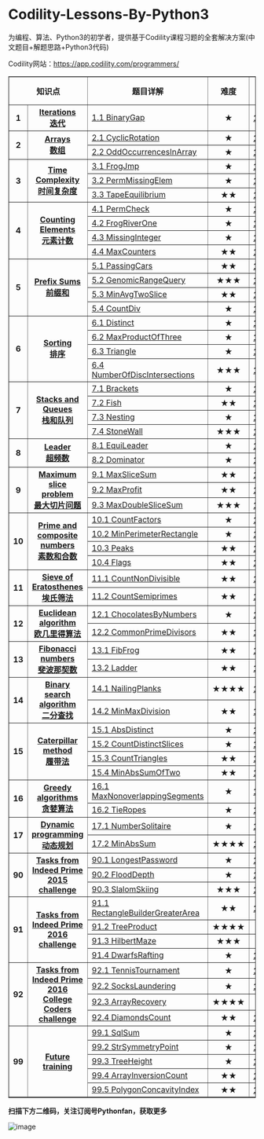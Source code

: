 # Codility-Lessons-By-Python3
为编程、算法、Python3的初学者，提供基于Codility课程习题的全套解决方案(中文题目+解题思路+Python3代码)


Codility网站：https://app.codility.com/programmers/


  
<body>   
<table cellspacing="1" cellpadding="1" frame="solid" border="1"  align='border_left'>   
	

<tr>   
	<th colspan="2"> 知识点</th>
	<th> 题目详解</th>
	<th> 难度</th>
	<th> 结果查看</th>
</tr>  
<tr>   
	<th> 1</th>
	<th><a href="https://github.com/Anfany/Codility-Lessons-By-Python3/tree/master/L1_Iterations">Iterations<br>迭代</a></th>
	<td><a href="https://github.com/Anfany/Codility-Lessons-By-Python3/blob/master/L1_Iterations/1.1%20BinaryGap.md">1.1 BinaryGap</a></td>
	<th> ★</th>
	<th><a href="https://app.codility.com/demo/results/trainingBY38FS-UWK/">100%</a></th>
</tr> 



<tr>   
	<th rowspan="2"> 2</th>
	<th rowspan="2" style='border-left'><a href="https://github.com/Anfany/Codility-Lessons-By-Python3/tree/master/L2_Arrays">Arrays<br>数组</a></th>
	 <td><a href="https://github.com/Anfany/Codility-Lessons-By-Python3/blob/master/L2_Arrays/2.1%20CyclicRotation.md">2.1 CyclicRotation</a></td>
	<th> ★</th>
	<th><a href="https://app.codility.com/demo/results/trainingH2WH6U-Z28/">100%</a></th>	
</tr>
	<td><a href="https://github.com/Anfany/Codility-Lessons-By-Python3/blob/master/L2_Arrays/2.2%20OddOccurrencesInArray.md">2.2 OddOccurrencesInArray</a></td>
	<th> ★</th>	
	<th><a href="https://app.codility.com/demo/results/training9GN2X6-JS4/">100%</a></th>
</tr> 


<tr>   
	<th rowspan="3"> 3</th>
	<th rowspan="3"><a href="https://github.com/Anfany/Codility-Lessons-By-Python3/tree/master/L3_Time%20Complexity">Time Complexity<br>时间复杂度</a></th>
	<td><a href="https://github.com/Anfany/Codility-Lessons-By-Python3/blob/master/L3_Time%20Complexity/3.1%20FrogJmp.md">3.1 FrogJmp</a></td>
	<th> ★</th>
	<th><a href="https://app.codility.com/demo/results/trainingT3B4HR-72W/">100%</a></th>
</tr> 
<tr> 
	<td><a href="https://github.com/Anfany/Codility-Lessons-By-Python3/blob/master/L3_Time%20Complexity/3.2%20PermMissingElem.md">3.2 PermMissingElem</a></td>
	<th> ★</th>
	<th><a href="https://app.codility.com/demo/results/trainingHU486N-49W/">100%</a></th>	
</tr> 
<tr> 
	<td><a href="https://github.com/Anfany/Codility-Lessons-By-Python3/blob/master/L3_Time%20Complexity/3.3%20TapeEquilibrium.md">3.3 TapeEquilibrium</a></td>
	<th> ★★</th>
	<th><a href="https://app.codility.com/demo/results/trainingYFZYFD-Y7A/">100%</a></th>	
</tr> 




<tr>   
	<th rowspan="4"> 4</th>
	<th rowspan="4"><a href="https://github.com/Anfany/Codility-Lessons-By-Python3/tree/master/L4_Counting%20Elements">Counting Elements<br>元素计数</a></th>
	<td><a href="https://github.com/Anfany/Codility-Lessons-By-Python3/blob/master/L4_Counting%20Elements/4.1%20PermCheck.md">4.1 PermCheck</a></td>
	<th> ★</th>
	<th><a href="https://app.codility.com/demo/results/trainingH2KGQQ-6FZ/">100%</a></th>		
</tr> 
<tr> 
	<td><a href="https://github.com/Anfany/Codility-Lessons-By-Python3/blob/master/L4_Counting%20Elements/4.2%20FrogRiverOne.md">4.2 FrogRiverOne</a></td>
	<th> ★</th>
	<th><a href="https://app.codility.com/demo/results/training2FZ983-NCH/">100%</a></th>		
</tr> 
<tr> 
	<td><a href="https://github.com/Anfany/Codility-Lessons-By-Python3/blob/master/L4_Counting%20Elements/4.3%20MissingInteger.md">4.3 MissingInteger</a></td>
	<th> ★</th>
	<th><a href="https://app.codility.com/demo/results/trainingRKE22K-MTS/">100%</a></th>		
</tr> 
<tr> 
	<td><a href="https://github.com/Anfany/Codility-Lessons-By-Python3/blob/master/L4_Counting%20Elements/4.4%20MaxCounters.md">4.4 MaxCounters</a></td>
	<th> ★★</th>
	<th><a href="https://app.codility.com/demo/results/trainingQYBGG4-Z4F/">100%</a></th>		
</tr> 


<tr>   
	<th rowspan="4"> 5</th>
	<th rowspan="4"><a href="https://github.com/Anfany/Codility-Lessons-By-Python3/tree/master/L5_Prefix%20Sums">
Prefix Sums<br>前缀和</a></th>
	<td><a href="https://github.com/Anfany/Codility-Lessons-By-Python3/blob/master/L5_Prefix%20Sums/5.1%20PassingCars.md">5.1 PassingCars</a></td>
	<th> ★★</th>
	<th><a href="https://app.codility.com/demo/results/trainingANR5YN-92G/">100%</a></th>		
</tr> 
<tr> 
	<td><a href="https://github.com/Anfany/Codility-Lessons-By-Python3/blob/master/L5_Prefix%20Sums/5.2%20GenomicRangeQuery.md">5.2 GenomicRangeQuery</a></td>
	<th> ★★★</th>
	<th><a href="https://app.codility.com/demo/results/trainingBSCPV8-ZHR/">100%</a></th>		
</tr> 
<tr> 
	<td><a href="https://github.com/Anfany/Codility-Lessons-By-Python3/blob/master/L5_Prefix%20Sums/5.3%20MinAvgTwoSlice.md">5.3 MinAvgTwoSlice</a></td>
	<th> ★★</th>
	<th><a href="https://app.codility.com/demo/results/training6MFC8U-9G6/">100%</a></th>		
</tr> 
<tr> 
	<td><a href="https://github.com/Anfany/Codility-Lessons-By-Python3/blob/master/L5_Prefix%20Sums/5.4%20CountDiv.md">5.4 CountDiv</a></td>
	<th> ★</th>
	<th><a href="https://app.codility.com/demo/results/trainingZKZSNR-862/">100%</a></th>		
</tr> 



<tr>   
	<th rowspan="4"> 6</th>
	<th rowspan="4"><a href="https://github.com/Anfany/Codility-Lessons-By-Python3/tree/master/L6_Sorting">
Sorting<br>排序</a></th>
	<td><a href="https://github.com/Anfany/Codility-Lessons-By-Python3/blob/master/L6_Sorting/6.1%20Distinct.md">6.1 Distinct</a></td>
	<th> ★</th>
	<th><a href="https://app.codility.com/demo/results/trainingCWYMX6-69B/">100%</a></th>		
</tr> 
<tr> 
	<td><a href="https://github.com/Anfany/Codility-Lessons-By-Python3/blob/master/L6_Sorting/6.2%20MaxProductOfThree.md">6.2 MaxProductOfThree</a></td>
	<th> ★</th>
	<th><a href="https://app.codility.com/demo/results/trainingSV74NX-V5W/">100%</a></th>		
</tr> 
<tr> 
	<td><a href="https://github.com/Anfany/Codility-Lessons-By-Python3/blob/master/L6_Sorting/6.3%20Triangle.md">6.3 Triangle</a></td>
	<th> ★</th>
	<th><a href="https://app.codility.com/demo/results/trainingVE7HEQ-4JB/">100%</a></th>		
</tr> 

<tr> 
	<td><a href="https://github.com/Anfany/Codility-Lessons-By-Python3/blob/master/L6_Sorting/6.4%20NumberOfDiscIntersections.md">6.4 NumberOfDiscIntersections</a></td>
	<th> ★★★</th>
	<th><a href="https://app.codility.com/demo/results/training6QEM35-K32/">100%</a></th>		
</tr> 





<tr>   
	<th rowspan="4"> 7</th>
	<th rowspan="4"><a href="https://github.com/Anfany/Codility-Lessons-By-Python3/tree/master/L7_Stacks%20and%20Queues">
Stacks and Queues<br>栈和队列</a></th>
	<td><a href="https://github.com/Anfany/Codility-Lessons-By-Python3/blob/master/L7_Stacks%20and%20Queues/7.1%20Brackets.md">7.1 Brackets</a></td>
	<th> ★</th>
	<th><a href="https://app.codility.com/demo/results/training8TMM4E-Z8M/">100%</a></th>	
</tr> 
<tr> 
	<td><a href="https://github.com/Anfany/Codility-Lessons-By-Python3/blob/master/L7_Stacks%20and%20Queues/7.2%20Fish.md">7.2 Fish</a></td>
	<th> ★★</th>
	<th><a href="https://app.codility.com/demo/results/training4DPX69-683/">100%</a></th>	
</tr> 
<tr> 
	<td><a href="https://github.com/Anfany/Codility-Lessons-By-Python3/blob/master/L7_Stacks%20and%20Queues/7.3%20Nesting.md">7.3 Nesting</a></td>
	<th> ★</th>
	<th><a href="https://app.codility.com/demo/results/trainingZY2Q9V-KFE/">100%</a></th>	
</tr> 

<tr> 
	<td><a href="https://github.com/Anfany/Codility-Lessons-By-Python3/blob/master/L7_Stacks%20and%20Queues/7.4%20StoneWall.md">7.4 StoneWall</a></td>
	<th> ★★★</th>
	<th><a href="https://app.codility.com/demo/results/trainingSV4KYG-SXR/">100%</a></th>	
</tr> 





<tr>   
	<th rowspan="2"> 8</th>
	<th rowspan="2"><a href="https://github.com/Anfany/Codility-Lessons-By-Python3/tree/master/L8_Leader">
Leader<br>超频数</a></th>
	<td><a href="https://github.com/Anfany/Codility-Lessons-By-Python3/blob/master/L8_Leader/8.1%20EquiLeader.md">8.1 EquiLeader</a></td>
	<th> ★</th>
	<th><a href="https://app.codility.com/demo/results/training88YQPR-AU6/">100%</a></th>	
</tr> 
<tr> 
	<td><a href="https://github.com/Anfany/Codility-Lessons-By-Python3/blob/master/L8_Leader/8.2%20Dominator.md">8.2 Dominator</a></td>
	<th> ★</th>
	<th><a href="https://app.codility.com/demo/results/trainingS8SV7R-SK3/">100%</a></th>	
</tr> 




<tr>   
	<th rowspan="3"> 9</th>
	<th rowspan="3"><a href="https://github.com/Anfany/Codility-Lessons-By-Python3/tree/master/L9_Maximum%20Slice%20Problem">Maximum slice problem<br>最大切片问题</a></th>
	<td><a href="https://github.com/Anfany/Codility-Lessons-By-Python3/blob/master/L9_Maximum%20Slice%20Problem/9.1%20MaxSliceSum.md">9.1 MaxSliceSum</a></td>
	<th> ★★</th>
	<th><a href="https://app.codility.com/demo/results/training4PCFXN-W8X/">100%</a></th>	
</tr> 
<tr> 
	<td><a href="https://github.com/Anfany/Codility-Lessons-By-Python3/blob/master/L9_Maximum%20Slice%20Problem/9.2%20MaxProfit.md">9.2 MaxProfit</a></td>
	<th> ★★</th>
	<th><a href="https://app.codility.com/demo/results/trainingJAB4JQ-WQ8/">100%</a></th>	
</tr> 
<tr> 
	<td><a href="https://github.com/Anfany/Codility-Lessons-By-Python3/blob/master/L9_Maximum%20Slice%20Problem/9.3%20%20MaxDoubleSliceSum.md">9.3 MaxDoubleSliceSum</a></td>
	<th> ★★★</th>
	<th><a href="https://app.codility.com/demo/results/trainingJDPHDE-J5M/">100%</a></th>	
</tr> 



<tr>   
	<th rowspan="4"> 10</th>
	<th rowspan="4"><a href="https://github.com/Anfany/Codility-Lessons-By-Python3/tree/master/L10_Prime%20and%20composite%20numbers">Prime and composite numbers<br>素数和合数</a></th>
	<td><a href="https://github.com/Anfany/Codility-Lessons-By-Python3/blob/master/L10_Prime%20and%20composite%20numbers/10.1%20CountFactors.md">10.1 CountFactors</a></td>
	<th> ★</th>
	<th><a href="https://app.codility.com/demo/results/trainingQDKHRF-E5B/">100%</a></th>	
</tr> 
<tr> 
	<td><a href="https://github.com/Anfany/Codility-Lessons-By-Python3/blob/master/L10_Prime%20and%20composite%20numbers/10.2%20MinPerimeterRectangle.md">10.2 MinPerimeterRectangle</a></td>
	<th> ★</th>
	<th><a href="https://app.codility.com/demo/results/trainingUPVG9W-BA7/">100%</a></th>	
</tr> 
<tr> 
	<td><a href="https://github.com/Anfany/Codility-Lessons-By-Python3/blob/master/L10_Prime%20and%20composite%20numbers/10.3%20Peaks.md">10.3 Peaks</a></td>
	<th> ★★</th>
	<th><a href="https://app.codility.com/demo/results/trainingUAKMQZ-4CF/">100%</a></th>	
</tr> 
<tr> 
	<td><a href="https://github.com/Anfany/Codility-Lessons-By-Python3/blob/master/L10_Prime%20and%20composite%20numbers/10.4%20Flags.md">10.4 Flags</a></td>
	<th> ★★</th>
	<th><a href="https://app.codility.com/demo/results/trainingZZA54M-S5Z/">100%</a></th>	
</tr> 


<tr>   
	<th rowspan="2"> 11</th>
	<th rowspan="2"><a href="https://github.com/Anfany/Codility-Lessons-By-Python3/tree/master/L11_Sieve%20of%20Eratosthenes">Sieve of Eratosthenes<br>埃氏筛法</a></th>
	<td><a href="https://github.com/Anfany/Codility-Lessons-By-Python3/blob/master/L11_Sieve%20of%20Eratosthenes/11.1%20CountNonDivisible.md">11.1 CountNonDivisible</a></td>
	<th> ★★</th>
	<th><a href="https://app.codility.com/demo/results/trainingD8YRHG-NZ7/">100%</a></th>	
</tr> 
<tr> 
	<td><a href="https://github.com/Anfany/Codility-Lessons-By-Python3/blob/master/L11_Sieve%20of%20Eratosthenes/11.2%20CountSemiprimes.md">11.2 CountSemiprimes</a></td>
	<th> ★★</th>
	<th><a href="https://app.codility.com/demo/results/trainingMUSK5X-7YJ/">100%</a></th>	
</tr> 


<tr>   
	<th rowspan="2"> 12</th>
	<th rowspan="2"><a href="https://github.com/Anfany/Codility-Lessons-By-Python3/tree/master/L12_Euclidean%20algorithm">Euclidean algorithm<br>欧几里得算法</a></th>
	<td><a href="https://github.com/Anfany/Codility-Lessons-By-Python3/blob/master/L12_Euclidean%20algorithm/12.1%20ChocolatesByNumbers.md">12.1 ChocolatesByNumbers</a></td>
	<th> ★</th>
	<th><a href="https://app.codility.com/c/run/trainingJ7MCG6-74V/">100%</a></th>	
</tr> 
<tr> 
	<td><a href="https://github.com/Anfany/Codility-Lessons-By-Python3/blob/master/L12_Euclidean%20algorithm/12.2%20CommonPrimeDivisors.md">12.2 CommonPrimeDivisors</a></td>
	<th> ★★</th>
	<th><a href="https://app.codility.com/demo/results/trainingM4TCFE-VK9/">100%</a></th>	
</tr> 


<tr>   
	<th rowspan="2"> 13</th>
	<th rowspan="2"><a href="https://github.com/Anfany/Codility-Lessons-By-Python3/tree/master/L13_Fibonacci%20numbers">Fibonacci numbers<br>斐波那契数</a></th>
	<td><a href="https://github.com/Anfany/Codility-Lessons-By-Python3/blob/master/L13_Fibonacci%20numbers/13.1%20FibFrog.md">13.1 FibFrog</a></td>
	<th> ★★</th>
	<th><a href="https://app.codility.com/demo/results/trainingRUYC5U-HM9/">100%</a></th>	
</tr> 
<tr> 
	<td><a href="https://github.com/Anfany/Codility-Lessons-By-Python3/blob/master/L13_Fibonacci%20numbers/13.2%20Ladder.md">13.2 Ladder</a></td>
	<th> ★★</th>
	<th><a href="https://app.codility.com/demo/results/trainingCWHC9U-N8W/">100%</a></th>	
</tr> 


<tr>   
	<th rowspan="2"> 14</th>
	<th rowspan="2"><a href="https://github.com/Anfany/Codility-Lessons-By-Python3/tree/master/L14_Binary%20search%20algorithm">Binary search algorithm<br>二分查找</a></th>
	<td><a href="https://github.com/Anfany/Codility-Lessons-By-Python3/blob/master/L14_Binary%20search%20algorithm/14.1%20NailingPlanks.md">14.1 NailingPlanks</a></td>
	<th> ★★★★</th>
	<th><a href="https://app.codility.com/demo/results/trainingBSJ2TV-FXM/">100%</a></th>	
</tr> 
<tr> 
	<td><a href="https://github.com/Anfany/Codility-Lessons-By-Python3/blob/master/L14_Binary%20search%20algorithm/14.2%20MinMaxDivision.md">14.2 MinMaxDivision</a></td>
	<th> ★★</th>
	<th><a href="https://app.codility.com/demo/results/training436C73-QBA/">100%</a></th>	
</tr> 


<tr>   
	<th rowspan="4"> 15</th>
	<th rowspan="4"><a href="https://github.com/Anfany/Codility-Lessons-By-Python3/tree/master/L15_Caterpillar%20method">Caterpillar method<br>履带法</a></th>
	<td><a href="https://github.com/Anfany/Codility-Lessons-By-Python3/blob/master/L15_Caterpillar%20method/15.1%20AbsDistinct.md">15.1 AbsDistinct</a></td>
	<th> ★</th>
	<th><a href="https://app.codility.com/demo/results/trainingTTFUXF-WMA/">100%</a></th>
	
</tr> 
<tr> 
	<td><a href="https://github.com/Anfany/Codility-Lessons-By-Python3/blob/master/L15_Caterpillar%20method/15.2%20CountDistinctSlices.md">15.2 CountDistinctSlices</a></td>
	<th> ★</th>
	<th><a href="https://app.codility.com/demo/results/training4CF4FJ-NA3/">100%</a></th>	
</tr> 
<tr> 
	<td><a href="https://github.com/Anfany/Codility-Lessons-By-Python3/blob/master/L15_Caterpillar%20method/15.3%20CountTriangles.md">15.3 CountTriangles</a></td>
	<th> ★★</th>
	<th><a href="https://app.codility.com/demo/results/trainingKXTAK3-RNN/">100%</a></th>	
</tr> 

<tr> 
	<td><a href="https://github.com/Anfany/Codility-Lessons-By-Python3/blob/master/L15_Caterpillar%20method/15.4%20MinAbsSumOfTwo.md">15.4 MinAbsSumOfTwo</a></td>
	<th> ★★</th>
	<th><a href="https://app.codility.com/demo/results/trainingC7W9QV-NGU/">100%</a></th>	
</tr> 


<tr>   
	<th rowspan="2"> 16</th>
	<th rowspan="2"><a href="https://github.com/Anfany/Codility-Lessons-By-Python3/tree/master/L16_Greedy%20algorithms">Greedy algorithms<br>贪婪算法</a></th>
	<td><a href="https://github.com/Anfany/Codility-Lessons-By-Python3/blob/master/L16_Greedy%20algorithms/16.1%20MaxNonoverlappingSegments.md">16.1 MaxNonoverlappingSegments</a></td>
	<th> ★</th>
	<th><a href="https://app.codility.com/demo/results/trainingDJFZ6N-C9G/">100%</a></th>	
</tr> 
<tr> 
	<td><a href="https://github.com/Anfany/Codility-Lessons-By-Python3/blob/master/L16_Greedy%20algorithms/16.2%20TieRopes.md">16.2 TieRopes</a></td>
	<th> ★</th>
	<th><a href="https://app.codility.com/demo/results/training76Z444-9YA/">100%</a></th>	
</tr> 


<tr>   
	<th rowspan="2"> 17</th>
	<th rowspan="2"><a href="https://github.com/Anfany/Codility-Lessons-By-Python3/tree/master/L17_Dynamic%20programming">Dynamic programming<br>动态规划</a></th>
	<td><a href="https://github.com/Anfany/Codility-Lessons-By-Python3/blob/master/L17_Dynamic%20programming/17.1%20NumberSolitaire.md">17.1 NumberSolitaire</a></td>
	<th> ★</th>
	<th><a href="https://app.codility.com/demo/results/training9RRY2Q-ZSN/">100%</a></th>
	
</tr> 
<tr> 
	<td><a href="https://github.com/Anfany/Codility-Lessons-By-Python3/blob/master/L17_Dynamic%20programming/17.2%20MinAbsSum.md">17.2 MinAbsSum</a></td>
	<th> ★★★★</th>
	<th><a href="https://app.codility.com/demo/results/trainingNMA9WM-AN5/">100%</a></th>	
</tr> 

<tr>   
	<th rowspan="3"> 90</th>
	<th rowspan="3"><a href="https://github.com/Anfany/Codility-Lessons-By-Python3/tree/master/L90_Tasks%20from%20Indeed%20Prime%202015%20challenge">Tasks from Indeed Prime<br>2015 challenge</a></th>
	<td><a href="https://github.com/Anfany/Codility-Lessons-By-Python3/blob/master/L90_Tasks%20from%20Indeed%20Prime%202015%20challenge/90.1%20LongestPassword.md">90.1 LongestPassword</a></td>
	<th> ★</th>
	<th><a href="https://app.codility.com/demo/results/trainingS3RE4H-GZY/">100%</a></th>	
</tr> 
<tr> 
	<td><a href="https://github.com/Anfany/Codility-Lessons-By-Python3/blob/master/L90_Tasks%20from%20Indeed%20Prime%202015%20challenge/90.2%20FloodDepth.md">90.2 FloodDepth</a></td>
	<th> ★</th>
	<th><a href="https://app.codility.com/demo/results/training6JSDHJ-CKY/">100%</a></th>	
</tr> 
<tr> 
	<td><a href="https://github.com/Anfany/Codility-Lessons-By-Python3/blob/master/L90_Tasks%20from%20Indeed%20Prime%202015%20challenge/90.3%20SlalomSkiing.md">90.3 SlalomSkiing</a></td>
	<th> ★★★</th>
	<th><a href="https://app.codility.com/demo/results/trainingDXRTNX-E7U/">100%</a></th>	
</tr> 

<tr>   
	<th rowspan="4"> 91</th>
	<th rowspan="4"><a href="https://github.com/Anfany/Codility-Lessons-By-Python3/tree/master/L91_Tasks%20from%20Indeed%20Prime%202016%20challenge">Tasks from Indeed Prime<br>2016 challenge</a></th>
	<td><a href="https://github.com/Anfany/Codility-Lessons-By-Python3/blob/master/L91_Tasks%20from%20Indeed%20Prime%202016%20challenge/91.1%20RectangleBuilderGreaterArea.md">91.1 RectangleBuilderGreaterArea</a></td>
	<th> ★★</th>
	<th><a href="https://app.codility.com/demo/results/trainingXZ2THZ-VY4/">100%</a></th>	
</tr> 
<tr> 
	<td><a href="https://github.com/Anfany/Codility-Lessons-By-Python3/blob/master/L91_Tasks%20from%20Indeed%20Prime%202016%20challenge/91.2%20TreeProduct.md">91.2 TreeProduct</a></td>
	<th> ★★★★</th>
	<th> 0% </th>		
</tr> 
<tr> 
	<td><a href="https://github.com/Anfany/Codility-Lessons-By-Python3/blob/master/L91_Tasks%20from%20Indeed%20Prime%202016%20challenge/91.3%20HilbertMaze.md">91.3 HilbertMaze</a></td>
	<th> ★★★</th>
	<th> 53% </th>	
</tr> 
<tr> 
	<td><a href="https://github.com/Anfany/Codility-Lessons-By-Python3/blob/master/L91_Tasks%20from%20Indeed%20Prime%202016%20challenge/91.4%20DwarfsRafting.md">91.4 DwarfsRafting</a></td>
	<th> ★</th>
	<th><a href="https://app.codility.com/demo/results/trainingYBAPZ4-9C7/">100%</a></th>		
</tr> 



<tr>   
	<th rowspan="4"> 92</th>
	<th rowspan="4"><a href="https://github.com/Anfany/Codility-Lessons-By-Python3/tree/master/L92_Tasks%20from%20Indeed%20Prime%202016%20College%20Coders%20challenge">Tasks from Indeed Prime 2016<br>College Coders challenge</a></th>
	<td><a href="https://github.com/Anfany/Codility-Lessons-By-Python3/blob/master/L92_Tasks%20from%20Indeed%20Prime%202016%20College%20Coders%20challenge/92.1%20TennisTournament.md">92.1 TennisTournament</a></td>
	<th> ★</th>
	<th><a href="https://app.codility.com/demo/results/trainingAVCEZN-SWP/">100%</a></th>	
</tr> 
<tr> 
	<td><a href="https://github.com/Anfany/Codility-Lessons-By-Python3/blob/master/L92_Tasks%20from%20Indeed%20Prime%202016%20College%20Coders%20challenge/92.2%20SocksLaundering.md">92.2 SocksLaundering</a></td>
	<th> ★</th>
	<th><a href="https://app.codility.com/demo/results/trainingJDHT6E-GPK/">100%</a></th>		
</tr> 
<tr> 
	<td><a href="https://github.com/Anfany/Codility-Lessons-By-Python3/blob/master/L92_Tasks%20from%20Indeed%20Prime%202016%20College%20Coders%20challenge/92.3%20ArrayRecovery.md">92.3 ArrayRecovery</a></td>
	<th> ★★★★</th>
	<th><a href="https://app.codility.com/demo/results/trainingEQ52C8-VYG/">66%</a></th>
	
</tr> 
<tr> 
	<td><a href="https://github.com/Anfany/Codility-Lessons-By-Python3/blob/master/L92_Tasks%20from%20Indeed%20Prime%202016%20College%20Coders%20challenge/92.4%20DiamondsCount.md">92.4 DiamondsCount</a></td>
	<th> ★★</th>
	<th><a href="https://app.codility.com/demo/results/training6A2REF-PH5/">100%</a></th>	
</tr> 



<tr>   
	<th rowspan="5"> 99</th>
	<th rowspan="5"><a href="https://github.com/Anfany/Codility-Lessons-By-Python3/tree/master/L99_Future%20training">Future training</a></th>
	<td><a href="https://github.com/Anfany/Codility-Lessons-By-Python3/blob/master/L99_Future%20training/99.1%20SqlSum.md">99.1 SqlSum</a></td>
	<th> ★</th>
	<th><a href="https://app.codility.com/demo/results/trainingR4C5JD-YVG/">100%</a></th>		
</tr> 
<tr> 
	<td><a href="https://github.com/Anfany/Codility-Lessons-By-Python3/blob/master/L99_Future%20training/99.2%20StrSymmetryPoint.md">99.2 StrSymmetryPoint</a></td>
	<th> ★</th>
	<th><a href="https://app.codility.com/demo/results/trainingN42VU9-N9P/">100%</a></th>		
</tr> 
<tr> 
	<td><a href="https://github.com/Anfany/Codility-Lessons-By-Python3/blob/master/L99_Future%20training/99.3%20TreeHeight.md">99.3 TreeHeight</a></td>
	<th> ★</th>
	<th><a href="https://app.codility.com/demo/results/trainingQJRXZ3-RP7/">100%</a></th>		
</tr> 
<tr> 
	<td><a href="https://github.com/Anfany/Codility-Lessons-By-Python3/blob/master/L99_Future%20training/99.4%20ArrayInversionCount.md">99.4 ArrayInversionCount</a></td>
	<th> ★★</th>
	<th><a href="https://app.codility.com/demo/results/trainingVC4MK2-UVK/">100%</a></th>		
</tr> 

<tr> 
	<td><a href="https://github.com/Anfany/Codility-Lessons-By-Python3/blob/master/L99_Future%20training/99.5%20PolygonConcavityIndex.md">99.5 PolygonConcavityIndex</a></td>
	<th> ★★</th>
	<th><a href="https://app.codility.com/demo/results/training83HTWM-JDU/">100%</a></th>		
</tr> 


</table>   
</body>  

**扫描下方二维码，关注订阅号Pythonfan，获取更多**

![image](https://github.com/Anfany/Machine-Learning-for-Beginner-by-Python3/blob/master/pythonfan_anfany.jpg)

